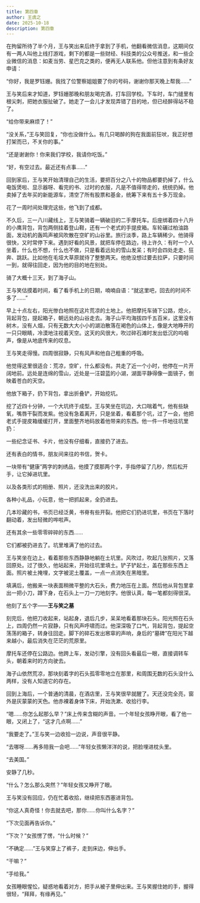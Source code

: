 ```yaml
---
title: 第四章
author: 王虞之
date: 2025-10-18
description: 第四章
---
```


在拘留所待了半个月，王与笑出来后终于拿到了手机，他翻看微信消息，这期间仅有一两人叫他上线打游戏，剩下的都是一些财经、科技类的公众号推送，和一些企业微信的消息：如麦当劳、星巴克之类的，便再无人联系他。但他注意到有条好友申请：

“你好，我是罗钰姗。我找了位警察姐姐要了你的号码，谢谢你那天晚上帮我……”

王与笑后来才知道，罗钰姗那晚和朋友喝完酒，打车回学校。下车时，车门缝里有根尖刺，把她衣服扯破了。她走了一会儿才发现弄错了目的地，但已经醉得站不稳了。

“给你带来麻烦了！”

“没关系，”王与笑回复，“你也没做什么。有几只喝醉的狗在我面前狂吠，我正好想打架而已，不关你的事。”

“还是谢谢你！你来我们学校，我请你吃饭。”

“好，有空过去。最近还有点事……”

回到家后，王与笑开始清理自己的生活，要把百分之八十的物品都要扔掉了，什么电饭煲啦、显示器呀、看完的书、过时的衣服，凡是不值得带走的，统统扔掉。他卖掉了去年买的新能源车，清空了所有股票和基金，统筹下来有五十多万现金。

花了一周时间处理完这些，他飞到了成都。

不久后，三一八川藏线上，王与笑骑着一辆破旧的二手摩托车。后座绑着四十八升的小鹰背包，背包两侧挂着登山鞋，还有一个老式的手提皮箱。车轮碾过柏油路面，发动机的轰鸣声被风吹散在空旷的山谷里。旅行淡季，路上车辆稀少。他骑得很快，又时常停下来。遇到好看的风景，就把车停在路边，待上许久：有时一个人坐着，什么也不想，什么也不做，只是看着远处的雪山发呆；有时会四处走走、狂奔、跳跃。比如他在毛垭大草原就待了整整两天。他绝没想过要去拉萨，只要时间一到，就得往回走，因为他的目的地在别处。

骑了大概十三天，到了海子山。

王与笑估摸着时间，看了看手机上的日期，喃喃自语：“就这里吧，回去的时间不多了……”

早上十点左右，阳光惨白地照在这片荒凉的土地上。他把摩托车骑下公路，熄火，背起背包，提起箱子，朝远处的山谷走去。海子山平均海拔四千五百米，这里没有树木，没有人烟，只有无数大大小小的湖泊散落在褐色的山体上，像是大地睁开的一只只眼睛，冷漠地注视着天空。这天的风很大，吹过碎石滩时发出低沉的呜咽声，像是从地底传来的叹息。

王与笑走得慢。四周很寂静，只有风声和他自己粗重的呼吸。

他觉得这里很适合：荒凉，空旷，什么都没有。共走了近一个小时，他停在一片开阔地前。远处是连绵的雪山，近处是一汪碧蓝的小湖，湖面平静得像一面镜子，倒映着苍白的天空。

他放下箱子，扔下背包，拿出折叠铲，开始挖坑。

挖了近四十分钟，一个大坑终于成型。王与笑坐在坑边，大口喘着气，他有些缺氧，嘴唇干裂而发紫。他没有急着离开，只是坐着，看着那个坑，过了一会，他把老式手提皮箱缓缓打开，里面整齐地码放着他带来的东西。他一件一件地往坑里扔：

一些纪念证书、卡片，他没有仔细看，直接扔了进去。

还有表白的情书，朋友间来往的书信，贺卡。

一块带有“健康”两字的刺绣品，他摸了摸那两个字，手指停留了几秒，然后松开手，让它掉进坑里。

以及各类形式的相册、照片，还没洗出来的胶片。

各种小礼品，小玩意，他一把抓起来，全扔进去。

几本珍藏的书，书页已经泛黄，书脊有些开裂。他把它们扔进坑里，书页在下落时翻动着，发出轻微的哗啦声。

还有其余一些零零碎碎的东西……

它们都被扔进去了。坑里堆满了他的过去。

王与笑坐在边上，看着那些东西静静地躺在土坑里。风吹过，吹起几张照片，又落回原处。过了很久，他站起来，开始往坑里填土。铲子铲起土，盖在那些东西上面。照片被土掩埋，文字被泥土覆盖，一点一点消失在黑暗里。

填满后，他搬来一块表面稍微平整的大石头，费力地压在上面。然后他从背包里拿出一把小刀，蹲下身，在石头上一刀一刀地刻字。他很认真，每一笔都刻得很深。

他刻了五个字——**王与笑之墓**

刻完后，他把刀收起来，站起身，退后几步，呆呆地看着那块石头。阳光照在石头上，四周仍然一片寂静，只有风声呼啸而过。他深深吸了口气，背起背包，提起空荡荡的箱子，转身往回走。脚下的碎石发出窸窣的声响，身后的“墓碑”在阳光下越来越小，最后消失在茫茫的荒原里。

摩托车还停在公路边。他跨上车，发动引擎，没有回头看最后一眼，直接调转车头，朝着来时的方向驶去。

海子山依然荒凉，那块刻着字的石头孤零零地立在那里，和周围无数的石头没什么两样，没有人知道它的存在。

回到上海后，一个普通的清晨，在酒店里，王与笑很早就醒了。天还没完全亮，窗外是灰蒙蒙的天色。他赤裸着身体下床，开始洗漱、收拾行李。

“嗯……你怎么起那么早？”床上传来含糊的声音。一个年轻女孩睁开眼，看了他一眼，又闭上了，“这才几点啊……”

“我要走了。”王与笑一边收拾一边说，声音很平静。

“去哪呀……再多陪我一会吧……”年轻女孩懒洋洋的说，把脸埋进枕头里。

“去美国。”

安静了几秒。

“什么？怎么那么突然？”年轻女孩又睁开了眼。

王与笑没有回应，仍在忙着收拾，继续把东西塞进背包。

“你这人真奇怪！你去就去吧，那你……你叫什么名字？”

“下次见面再告诉你。”

“下次？”女孩愣了愣，“什么时候？”

“不确定……”王与笑穿上了裤子，走到床边，伸出手。

“干嘛？”

“手给我。”

女孩睡眼惺忪，疑惑地看着对方，把手从被子里伸出来。王与笑握住她的手，握得很轻，“拜拜，有缘再见。”